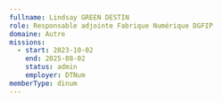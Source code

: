 ```yaml
---
fullname: Lindsay GREEN DESTIN
role: Responsable adjointe Fabrique Numérique DGFIP
domaine: Autre
missions:
  - start: 2023-10-02
    end: 2025-08-02
    status: admin
    employer: DTNum
memberType: dinum
---
```

